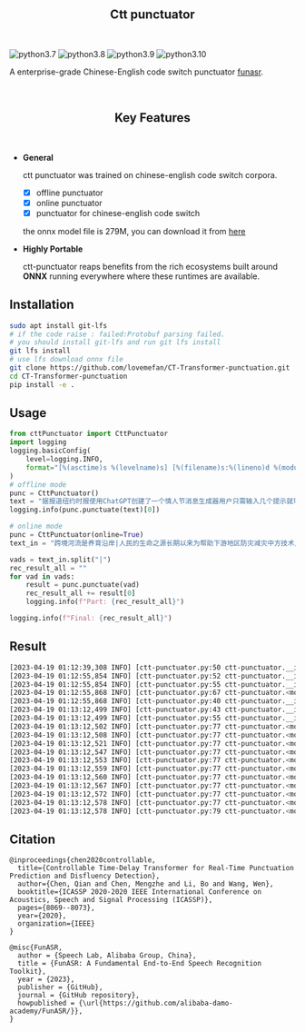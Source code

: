 

<br/>
<h2 align="center">Ctt punctuator</h2>
<br/>


![python3.7](https://img.shields.io/badge/python-3.7-green.svg)
![python3.8](https://img.shields.io/badge/python-3.8-green.svg)
![python3.9](https://img.shields.io/badge/python-3.9-green.svg)
![python3.10](https://img.shields.io/badge/python-3.10-green.svg)



  A enterprise-grade Chinese-English code switch punctuator [funasr](https://github.com/alibaba-damo-academy/FunASR/).



<br/>
<h2 align="center">Key Features</h2>
<br/>

- **General**
  
  ctt punctuator was trained on chinese-english code switch corpora.
  - [x] offline punctuator
  - [x] online punctuator
  - [x] punctuator for chinese-english code switch
  
  the onnx model file is 279M, you can download it from [here](https://github.com/lovemefan/CT-Transformer-punctuation/raw/main/cttpunctuator/src/onnx/punc.onnx)

- **Highly Portable**

  ctt-punctuator reaps benefits from the rich ecosystems built around **ONNX** running everywhere where these runtimes are available.



## Installation

```bash
sudo apt install git-lfs
# if the code raise : failed:Protobuf parsing failed.
# you should install git-lfs and run git lfs install
git lfs install
# use lfs download onnx file
git clone https://github.com/lovemefan/CT-Transformer-punctuation.git
cd CT-Transformer-punctuation
pip install -e .
```

## Usage

```python
from cttPunctuator import CttPunctuator
import logging
logging.basicConfig(
    level=logging.INFO,
    format="[%(asctime)s %(levelname)s] [%(filename)s:%(lineno)d %(module)s.%(funcName)s] %(message)s",
)
# offline mode
punc = CttPunctuator()
text = "据报道纽约时报使用ChatGPT创建了一个情人节消息生成器用户只需输入几个提示就可以得到一封自动生成的情书"
logging.info(punc.punctuate(text)[0])

# online mode
punc = CttPunctuator(online=True)
text_in = "跨境河流是养育沿岸|人民的生命之源长期以来为帮助下游地区防灾减灾中方技术人员|在上游地区极为恶劣的自然条件下克服巨大困难甚至冒着生命危险|向印方提供汛期水文资料处理紧急事件中方重视印方在跨境河流>问题上的关切|愿意进一步完善双方联合工作机制|凡是|中方能做的我们|都会去做而且会做得更好我请印度朋友们放心中国在上游的|任何开发利用都会经过科学|规划和论证兼顾上下游的利益"

vads = text_in.split("|")
rec_result_all = ""
for vad in vads:
    result = punc.punctuate(vad)
    rec_result_all += result[0]
    logging.info(f"Part: {rec_result_all}")

logging.info(f"Final: {rec_result_all}")
```
## Result
```bash
[2023-04-19 01:12:39,308 INFO] [ctt-punctuator.py:50 ctt-punctuator.__init__] Initializing punctuator model with offline mode.
[2023-04-19 01:12:55,854 INFO] [ctt-punctuator.py:52 ctt-punctuator.__init__] Offline model initialized.
[2023-04-19 01:12:55,854 INFO] [ctt-punctuator.py:55 ctt-punctuator.__init__] Model initialized.
[2023-04-19 01:12:55,868 INFO] [ctt-punctuator.py:67 ctt-punctuator.<module>] 据报道，纽约时报使用ChatGPT创建了一个情人节消息生成器，用户只需输入几个提示，就可以得到一封自动生成的情书。
[2023-04-19 01:12:55,868 INFO] [ctt-punctuator.py:40 ctt-punctuator.__init__] Initializing punctuator model with online mode.
[2023-04-19 01:13:12,499 INFO] [ctt-punctuator.py:43 ctt-punctuator.__init__] Online model initialized.
[2023-04-19 01:13:12,499 INFO] [ctt-punctuator.py:55 ctt-punctuator.__init__] Model initialized.
[2023-04-19 01:13:12,502 INFO] [ctt-punctuator.py:77 ctt-punctuator.<module>] Partial: 跨境河流是养育沿岸
[2023-04-19 01:13:12,508 INFO] [ctt-punctuator.py:77 ctt-punctuator.<module>] Partial: 跨境河流是养育沿岸人民的生命之源。长期以来，为帮助下游地区防灾减灾中方技术人员
[2023-04-19 01:13:12,521 INFO] [ctt-punctuator.py:77 ctt-punctuator.<module>] Partial: 跨境河流是养育沿岸人民的生命之源。长期以来，为帮助下游地区防灾减灾中方技术人员在上游地区极为恶劣的自然条件下克服巨大困难，甚至冒着生命危险
[2023-04-19 01:13:12,547 INFO] [ctt-punctuator.py:77 ctt-punctuator.<module>] Partial: 跨境河流是养育沿岸人民的生命之源。长期以来，为帮助下游地区防灾减灾中方技术人员在上游地区极为恶劣的自然条件下克服巨大困难，甚至冒着生命危险，向印方提供汛期水文资料处理紧急事件。中方重视印方在跨境河流>问题上的关切
[2023-04-19 01:13:12,553 INFO] [ctt-punctuator.py:77 ctt-punctuator.<module>] Partial: 跨境河流是养育沿岸人民的生命之源。长期以来，为帮助下游地区防灾减灾中方技术人员在上游地区极为恶劣的自然条件下克服巨大困难，甚至冒着生命危险，向印方提供汛期水文资料处理紧急事件。中方重视印方在跨境河流>问题上的关切，愿意进一步完善双方联合工作机制
[2023-04-19 01:13:12,559 INFO] [ctt-punctuator.py:77 ctt-punctuator.<module>] Partial: 跨境河流是养育沿岸人民的生命之源。长期以来，为帮助下游地区防灾减灾中方技术人员在上游地区极为恶劣的自然条件下克服巨大困难，甚至冒着生命危险，向印方提供汛期水文资料处理紧急事件。中方重视印方在跨境河流>问题上的关切，愿意进一步完善双方联合工作机制。凡是
[2023-04-19 01:13:12,560 INFO] [ctt-punctuator.py:77 ctt-punctuator.<module>] Partial: 跨境河流是养育沿岸人民的生命之源。长期以来，为帮助下游地区防灾减灾中方技术人员在上游地区极为恶劣的自然条件下克服巨大困难，甚至冒着生命危险，向印方提供汛期水文资料处理紧急事件。中方重视印方在跨境河流>问题上的关切，愿意进一步完善双方联合工作机制。凡是中方能做的，我们
[2023-04-19 01:13:12,567 INFO] [ctt-punctuator.py:77 ctt-punctuator.<module>] Partial: 跨境河流是养育沿岸人民的生命之源。长期以来，为帮助下游地区防灾减灾中方技术人员在上游地区极为恶劣的自然条件下克服巨大困难，甚至冒着生命危险，向印方提供汛期水文资料处理紧急事件。中方重视印方在跨境河流>问题上的关切，愿意进一步完善双方联合工作机制。凡是中方能做的，我们都会去做，而且会做得更好。我请印度朋友们放心，中国在上游的
[2023-04-19 01:13:12,572 INFO] [ctt-punctuator.py:77 ctt-punctuator.<module>] Partial: 跨境河流是养育沿岸人民的生命之源。长期以来，为帮助下游地区防灾减灾中方技术人员在上游地区极为恶劣的自然条件下克服巨大困难，甚至冒着生命危险，向印方提供汛期水文资料处理紧急事件。中方重视印方在跨境河流>问题上的关切，愿意进一步完善双方联合工作机制。凡是中方能做的，我们都会去做，而且会做得更好。我请印度朋友们放心，中国在上游的任何开发利用，都会经过科学
[2023-04-19 01:13:12,578 INFO] [ctt-punctuator.py:77 ctt-punctuator.<module>] Partial: 跨境河流是养育沿岸人民的生命之源。长期以来，为帮助下游地区防灾减灾中方技术人员在上游地区极为恶劣的自然条件下克服巨大困难，甚至冒着生命危险，向印方提供汛期水文资料处理紧急事件。中方重视印方在跨境河流>问题上的关切，愿意进一步完善双方联合工作机制。凡是中方能做的，我们都会去做，而且会做得更好。我请印度朋友们放心，中国在上游的任何开发利用，都会经过科学规划和论证，兼顾上下游的利益
[2023-04-19 01:13:12,578 INFO] [ctt-punctuator.py:79 ctt-punctuator.<module>] Final: 跨境河流是养育沿岸人民的生命之源。长期以来，为帮助下游地区防灾减灾中方技术人员在上游地区极为恶劣的自然条件下克服巨大困难，甚至冒着生命危险，向印方提供汛期水文资料处理紧急事件。中方重视印方在跨境河流>问题上的关切，愿意进一步完善双方联合工作机制。凡是中方能做的，我们都会去做，而且会做得更好。我请印度朋友们放心，中国在上游的任何开发利用，都会经过科学规划和论证，兼顾上下游的利益
```

## Citation
```
@inproceedings{chen2020controllable,
  title={Controllable Time-Delay Transformer for Real-Time Punctuation Prediction and Disfluency Detection},
  author={Chen, Qian and Chen, Mengzhe and Li, Bo and Wang, Wen},
  booktitle={ICASSP 2020-2020 IEEE International Conference on Acoustics, Speech and Signal Processing (ICASSP)},
  pages={8069--8073},
  year={2020},
  organization={IEEE}
}
```
```
@misc{FunASR,
  author = {Speech Lab, Alibaba Group, China},
  title = {FunASR: A Fundamental End-to-End Speech Recognition Toolkit},
  year = {2023},
  publisher = {GitHub},
  journal = {GitHub repository},
  howpublished = {\url{https://github.com/alibaba-damo-academy/FunASR/}},
}

```
